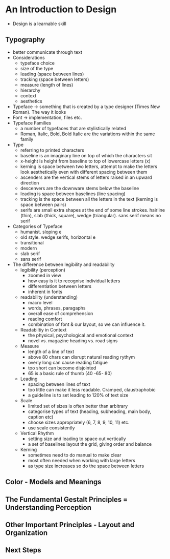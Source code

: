 # An Introduction to Design

  * Design is a learnable skill

## Typography

  * better communicate through text
  * Considerations
    * typeface choice
    * size of the type
    * leading (space between lines)
    * tracking (space between letters)
    * measure (length of lines)
    * hierarchy
    * context
    * aesthetics
  * Typeface -> something that is created by a type designer (Times New Roman). The way it looks
  * Font -> implementation, files etc.
  * Typeface Families
    * a number of typefaces that are stylistically related
    * Roman, Italic, Bold, Bold Italic are the variations within the same family
  * Type
    * referring to printed characters
    * baseline is an imaginary line on top of which the characters sit
    * x-height is height from baseline to top of lowercase letters (x)
    * kerning is space between two letters, attempt to make the letters look aesthetically even with different spacing between them
    * ascenders are the vertical stems of letters raised in an upward direction
    * descenvers are the downware stems below the baseline
    * leading is space between baselines (line spacing)
    * tracking is the space between all the letters in the text (kerning is space between pairs)
    * serifs are small extra shapes at the end of some line strokes. hairline (thin), slab (thick, square), wedge (triangular). sans serif means no serif
  * Categories of Typeface
    * humanist. sloping e
    * old style. wedge serifs, horizontal e
    * transitional
    * modern
    * slab serif
    * sans serif
  * The difference between legibility and readability
    * legibility (perception)
      * zoomed in view
      * how easy is it to recognise individual letters
      * differentiation between letters
      * inherent in fonts
    * readability (understanding)
      * macro level
      * words, phrases, paragaphs
      * overall ease of comprehension
      * reading comfort
      * combination of font & our layout, so we can influence it.
    * Readabiltiy in Context
      * the physical, psychological and emotional context
      * novel vs. magazine heading vs. road signs
    * Measure
      * length of a line of text
      * above 80 chars can disrupt natural reading rythym
      * overly long can cause reading fatigue
      * too short can become disjointed
      * 65 is a basic rule of thumb (40 -65- 80)
    * Leading
      * spacing between lines of text
      * too little can make it less readable. Cramped, claustraphobic
      * a guideline is to set leading to 120% of text size 
    * Scale
      * limited set of sizes is often better than arbitrary
      * categorise types of text (heading, subheading, main body, caption etc)
      * choose sizes appropriately (6, 7, 8, 9, 10, 11) etc.
      * use scale consistently
    * Vertical Rhythm
      * setting size and leading to space out vertically
      * a set of baselines layout the grid, giving order and balance
    * Kerning
      * sometimes need to do manual to make clear
      * most often needed when working with large letters
      * as type size increases so do the space between letters


## Color - Models and Meanings
## The Fundamental Gestalt Principles = Understanding Perception
## Other Important Principles - Layout and Organization
## Next Steps
